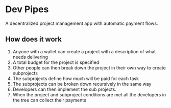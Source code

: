 # Dev Pipes

A decentralized project management app with automatic payment flows.

## How does it work

1. Anyone with a wallet can create a project with a description of what needs delivering
2. A total budget for the project is specified
3. Other people can then break down the project in their own way to create subprojects
4. The subprojects define how much will be paid for each task
5. The subprojects can be broken down recursively in the same way
6. Developers can then implement the sub projects.
7. When the project and subproject conditions are met all the developers in the tree can collect their payments

